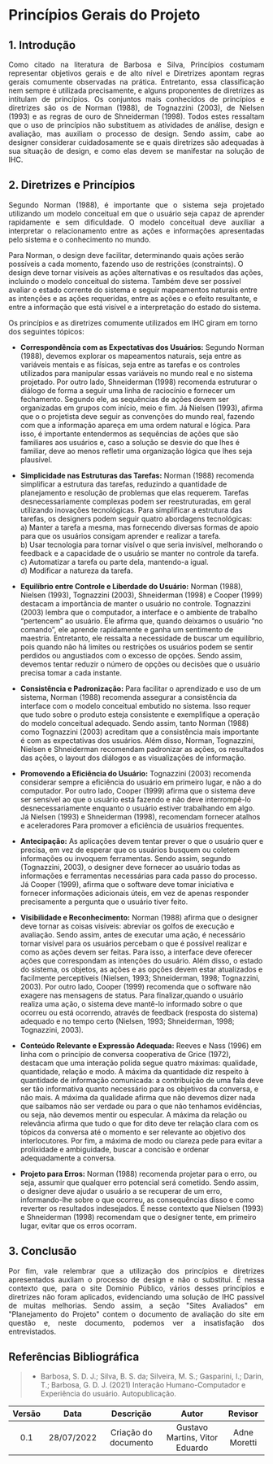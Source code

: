# Princípios Gerais do Projeto

## 1. Introdução
<p align='justify'>
    Como citado na literatura de Barbosa e Silva, Princípios costumam representar objetivos gerais e de alto nível e Diretrizes apontam regras gerais comumente
    observadas na prática. Entretanto, essa classificação nem sempre é utilizada precisamente, e alguns proponentes de diretrizes as intitulam de princípios. 
    Os conjuntos mais conhecidos de princípios e diretrizes são os de Norman (1988), de Tognazzini (2003), de Nielsen (1993) e as regras de ouro de Shneiderman (1998).
    Todos estes ressaltam que o uso de princípios não substituem as atividades de análise, design e avaliação, mas auxiliam o processo de design. 
    Sendo assim, cabe ao designer considerar cuidadosamente se e quais diretrizes são adequadas à sua situação de design, e como elas devem se manifestar 
    na solução de IHC.
</p>

## 2. Diretrizes e Princípios
<p align='justify'>
Segundo Norman (1988), é importante que o sistema seja projetado utilizando um modelo conceitual em que o usuário seja capaz de aprender rapidamente e sem dificuldade. O modelo conceitual deve auxiliar a interpretar o relacionamento entre as ações e informações apresentadas pelo sistema e o conhecimento no mundo.

Para Norman, o design deve facilitar, determinando quais ações serão possíveis a cada momento, fazendo uso de restrições (constraints). O design deve tornar visíveis as ações alternativas e os resultados das ações, incluindo o modelo conceitual do sistema. Também deve ser possível avaliar o estado corrente do sistema e seguir mapeamentos naturais entre as intenções e as ações requeridas, entre as ações e o efeito resultante, e entre a informação que está visível e a interpretação do estado do sistema.

Os princípios e as diretrizes comumente utilizados em IHC giram em torno dos seguintes tópicos:
</p>

- <b>Correspondência com as Expectativas dos Usuários:</b> 
 Segundo Norman (1988), devemos explorar os mapeamentos naturais, seja entre as variáveis mentais e as físicas, seja entre as tarefas 
e os controles utilizados para manipular essas variáveis no mundo real e no sistema projetado. Por outro lado, Shneiderman (1998) 
recomenda estruturar o diálogo de forma a seguir uma linha de raciocínio e fornecer um fechamento. Segundo ele, as sequências de ações 
devem ser organizadas em grupos com início, meio e fim. Já  Nielsen (1993), afirma que o o projetista deve seguir as convenções do mundo 
real, fazendo com que a informação apareça em uma ordem natural e lógica. Para isso, é importante entendermos as sequências de 
ações que são familiares aos usuários e, caso a solução se desvie do que lhes é familiar, deve ao menos refletir uma organização 
lógica que lhes seja plausível.


- <b>Simplicidade nas Estruturas das Tarefas:</b> 
  Norman (1988) recomenda simplificar a estrutura das tarefas, reduzindo a quantidade de planejamento e resolução de problemas que elas requerem. 
Tarefas desnecessariamente complexas podem ser reestruturadas, em geral utilizando inovações tecnológicas. Para simplificar a estrutura das tarefas, 
os designers podem seguir quatro abordagens tecnológicas:<br>
a) Manter a tarefa a mesma, mas fornecendo diversas formas de apoio para que os usuários consigam aprender e realizar a tarefa.<br>
b) Usar tecnologia para tornar visível o que seria invisível, melhorando o feedback e a capacidade de o usuário se manter no controle da tarefa.<br>
c) Automatizar a tarefa ou parte dela, mantendo-a igual.<br>
d) Modificar a natureza da tarefa.<br>

- <b>Equilíbrio entre Controle e Liberdade do Usuário:</b> 
Norman (1988), Nielsen (1993), Tognazzini (2003), Shneiderman (1998) e Cooper (1999) destacam a importância de manter o usuário no controle. 
Tognazzini (2003) lembra que o computador, a interface e o ambiente de trabalho “pertencem” ao usuário. Ele afirma que, quando deixamos o 
usuário “no comando”, ele aprende rapidamente e ganha um sentimento de maestria. Entretanto, ele ressalta a necessidade de buscar um 
equilíbrio, pois quando não há limites ou restrições os usuários podem se sentir perdidos ou angustiados com o excesso de opções. Sendo assim,
devemos tentar reduzir o número de opções ou decisões que o usuário precisa tomar a cada instante. 

- <b>Consistência e Padronização:</b>
Para facilitar o aprendizado e uso de um sistema, Norman (1988) recomenda assegurar a consistência da interface com o modelo conceitual 
embutido no sistema. Isso requer que tudo sobre o produto esteja consistente e exemplifique a operação do modelo conceitual
adequado. Sendo assim, tanto Norman (1988) como Tognazzini (2003) acreditam que a consistência 
mais importante é com as expectativas dos usuários. Além disso, Norman, Tognazzini, Nielsen e Shneiderman recomendam padronizar as ações,
os resultados das ações, o layout dos diálogos e as visualizações de informação.

- <b>Promovendo a Eficiência do Usuário:</b>
Tognazzini (2003) recomenda considerar sempre a eficiência do usuário em primeiro lugar, e não a do computador. Por outro lado, Cooper (1999)
afirma que o sistema deve ser sensível ao que o usuário está fazendo e não deve interrompê-lo desnecessariamente enquanto o usuário estiver 
trabalhando em algo. Já Nielsen (1993) e Shneiderman (1998), recomendam fornecer atalhos e aceleradores Para promover a eficiência de 
usuários frequentes.

- <b>Antecipação:</b> 
  As aplicações devem tentar prever o que o usuário quer e precisa, em vez de esperar que os usuários busquem ou coletem informações ou 
invoquem ferramentas. Sendo assim, segundo (Tognazzini, 2003), o designer deve fornecer ao usuário todas as informações e ferramentas 
necessárias para cada passo do processo. Já Cooper (1999), afirma que o software deve tomar iniciativa e fornecer informações 
adicionais úteis, em vez de apenas responder precisamente a pergunta que o usuário tiver feito.
- <b>Visibilidade e Reconhecimento:</b> 
  Norman (1988) afirma que o designer deve tornar as coisas visíveis: abreviar os golfos de execução e avaliação. Sendo assim, antes de executar uma ação,
é necessário tornar visível para os usuários percebam o que é possível realizar e como as ações devem ser feitas. Para isso, a interface deve oferecer ações 
que correspondam as intenções do usuário. Além disso, o estado do sistema, os objetos, as ações e as opções devem estar atualizados e facilmente perceptíveis
(Nielsen, 1993; Shneiderman, 1998; Tognazzini, 2003). Por outro lado, Cooper (1999) recomenda que o software não exagere nas mensagens de status. Para finalizar,quando
o usuário realiza uma ação, o sistema deve mantê-lo informado sobre o que ocorreu ou está ocorrendo, através de feedback (resposta do sistema) adequado 
e no tempo certo (Nielsen, 1993; Shneiderman, 1998; Tognazzini, 2003).

- <b>Conteúdo Relevante e Expressão Adequada:</b>
  Reeves e Nass (1996) em linha com o princípio de conversa cooperativa de Grice (1972), destacam que uma interação polida segue quatro máximas: 
qualidade, quantidade, relação e modo. A máxima da quantidade diz respeito à quantidade de informação comunicada: a contribuição de uma fala deve ser 
tão informativa quanto necessário para os objetivos da conversa, e não mais. A máxima da qualidade afirma que não devemos dizer nada que saibamos não 
ser verdade ou para o que não tenhamos evidências, ou seja, não devemos mentir ou especular. A máxima da relação ou relevância afirma que tudo o que for dito 
deve ter relação clara com os tópicos da conversa até o momento e ser relevante ao objetivo dos interlocutores. Por fim, a máxima de modo ou clareza pede para evitar a prolixidade e ambiguidade, buscar a concisão e ordenar adequadamente a conversa.

- <b>Projeto para Erros:</b>
 Norman (1988) recomenda projetar para o erro, ou seja, assumir que qualquer erro potencial será cometido. Sendo assim, o designer deve ajudar o usuário a se recuperar de um erro, informando-lhe sobre o que ocorreu, as consequências disso e como reverter os resultados indesejados. É nesse contexto que Nielsen (1993) e Shneiderman (1998) recomendam que o designer tente, em primeiro lugar, evitar que os erros ocorram.


## 3. Conclusão

<p align='justify'>
    Por fim, vale relembrar que a utilização dos princípios e diretrizes apresentados auxliam o processo de design e não o substitui. É nessa contexto que, para o site Domínio Público, vários desses princípios e diretrizes não foram aplicados, evidenciando uma solução de IHC passível de muitas melhorias. Sendo assim, a seção "Sites Avaliados" em "Planejamento do Projeto" contem o documento de avaliação do site em questão e, neste documento, podemos ver a insatisfação dos entrevistados. 
</p>

## Referências Bibliográfica
> - Barbosa, S. D. J.; Silva, B. S. da; Silveira, M. S.; Gasparini, I.; Darin, T.; Barbosa, G. D. J. (2021) Interação Humano-Computador e Experiência do usuário. Autopublicação.
> 

| Versão |    Data    |      Descrição       |               Autor                |       Revisor        |
| :----: | :--------: | :------------------: | :--------------------------------: | :------------------: |
|  0.1   | 28/07/2022 | Criação do documento | Gustavo Martins, Vitor Eduardo | Adne Moretti |
